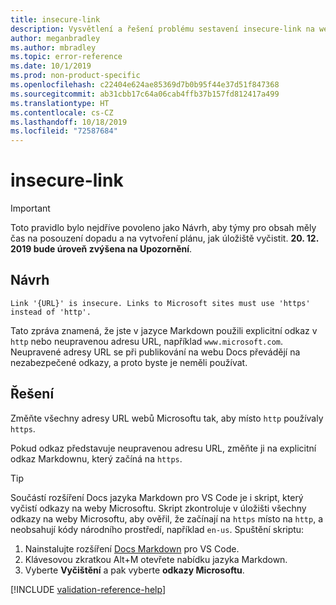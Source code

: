 ```yaml
---
title: insecure-link
description: Vysvětlení a řešení problému sestavení insecure-link na webu Docs
author: meganbradley
ms.author: mbradley
ms.topic: error-reference
ms.date: 10/1/2019
ms.prod: non-product-specific
ms.openlocfilehash: c22404e624ae85369d7b0b95f44e37d51f847368
ms.sourcegitcommit: ab31cbb17c64a06cab4ffb37b157fd812417a499
ms.translationtype: HT
ms.contentlocale: cs-CZ
ms.lasthandoff: 10/18/2019
ms.locfileid: "72587684"
---
```

# <a name="insecure-link"></a>insecure-link

> [!IMPORTANT]
> Toto pravidlo bylo nejdříve povoleno jako Návrh, aby týmy pro obsah měly čas na posouzení dopadu a na vytvoření plánu, jak úložiště vyčistit. **20. 12. 2019 bude úroveň zvýšena na Upozornění**.

## <a name="suggestion"></a>Návrh

`Link '{URL}' is insecure. Links to Microsoft sites must use 'https' instead of 'http'.`

Tato zpráva znamená, že jste v jazyce Markdown použili explicitní odkaz v `http` nebo neupravenou adresu URL, například `www.microsoft.com`. Neupravené adresy URL se při publikování na webu Docs převádějí na nezabezpečené odkazy, a proto byste je neměli používat.

## <a name="resolution"></a>Řešení

Změňte všechny adresy URL webů Microsoftu tak, aby místo `http` používaly `https`.

Pokud odkaz představuje neupravenou adresu URL, změňte ji na explicitní odkaz Markdownu, který začíná na `https`.

> [!TIP]
> Součástí rozšíření Docs jazyka Markdown pro VS Code je i skript, který vyčistí odkazy na weby Microsoftu. Skript zkontroluje v úložišti všechny odkazy na weby Microsoftu, aby ověřil, že začínají na `https` místo na `http`, a neobsahují kódy národního prostředí, například `en-us`. Spuštění skriptu:
>
> 1. Nainstalujte rozšíření [Docs Markdown](https://marketplace.visualstudio.com/items?itemName=docsmsft.docs-markdown) pro VS Code.
> 1. Klávesovou zkratkou Alt+M otevřete nabídku jazyka Markdown.
> 1. Vyberte **Vyčištění** a pak vyberte **odkazy Microsoftu**.

<!--make sure to add this file to your includes folder and verify the path-->
[!INCLUDE [validation-reference-help](includes/validation-reference-help.md)]
